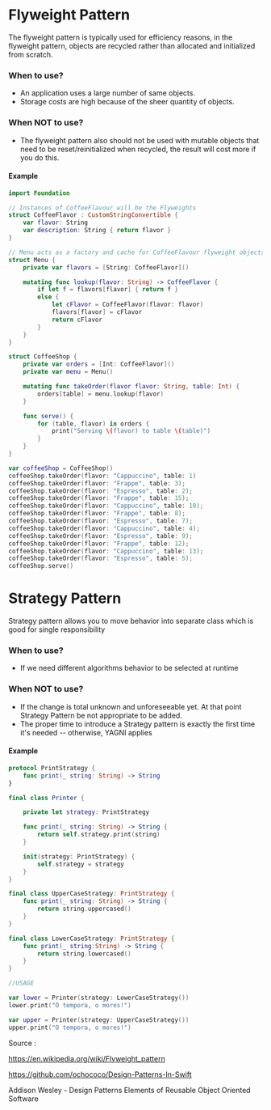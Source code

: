 # Flyweight Pattern
The flyweight pattern is typically used for efficiency reasons, in the flyweight pattern, objects are recycled rather than allocated and initialized from scratch.
### When to use?
  - An application uses a large number of same objects.
  - Storage costs are high because of the sheer quantity of objects.

### When NOT to use?
  - The flyweight pattern also should not be used with mutable objects that need to be reset/reinitialized when recycled, the result will cost more if you do this.


#### Example
```swift
import Foundation

// Instances of CoffeeFlavour will be the Flyweights
struct CoffeeFlavor : CustomStringConvertible {
    var flavor: String
    var description: String { return flavor }
}

// Menu acts as a factory and cache for CoffeeFlavour flyweight objects
struct Menu {
    private var flavors = [String: CoffeeFlavor]()

    mutating func lookup(flavor: String) -> CoffeeFlavor {
        if let f = flavors[flavor] { return f }
        else {
            let cFlavor = CoffeeFlavor(flavor: flavor)
            flavors[flavor] = cFlavor
            return cFlavor
        }
    }
}

struct CoffeeShop {
    private var orders = [Int: CoffeeFlavor]()
    private var menu = Menu()

    mutating func takeOrder(flavor flavor: String, table: Int) {
        orders[table] = menu.lookup(flavor)
    }

    func serve() {
        for (table, flavor) in orders {
            print("Serving \(flavor) to table \(table)")
        }
    }
}

var coffeeShop = CoffeeShop()
coffeeShop.takeOrder(flavor: "Cappuccino", table: 1)
coffeeShop.takeOrder(flavor: "Frappe", table: 3);
coffeeShop.takeOrder(flavor: "Espresso", table: 2);
coffeeShop.takeOrder(flavor: "Frappe", table: 15);
coffeeShop.takeOrder(flavor: "Cappuccino", table: 10);
coffeeShop.takeOrder(flavor: "Frappe", table: 8);
coffeeShop.takeOrder(flavor: "Espresso", table: 7);
coffeeShop.takeOrder(flavor: "Cappuccino", table: 4);
coffeeShop.takeOrder(flavor: "Espresso", table: 9);
coffeeShop.takeOrder(flavor: "Frappe", table: 12);
coffeeShop.takeOrder(flavor: "Cappuccino", table: 13);
coffeeShop.takeOrder(flavor: "Espresso", table: 5);
coffeeShop.serve()
```


# Strategy Pattern

Strategy pattern allows you to move behavior into separate class which is good for single responsibility

### When to use?
  - If we need different algorithms behavior to be selected at runtime

### When NOT to use?
  - If the change is total unknown and unforeseeable yet. At that point Strategy Pattern be not appropriate to be added. 
  - The proper time to introduce a Strategy pattern is exactly the first time it's needed -- otherwise, YAGNI applies

#### Example
```swift
protocol PrintStrategy {
    func print(_ string: String) -> String
}

final class Printer {

    private let strategy: PrintStrategy

    func print(_ string: String) -> String {
        return self.strategy.print(string)
    }

    init(strategy: PrintStrategy) {
        self.strategy = strategy
    }
}

final class UpperCaseStrategy: PrintStrategy {
    func print(_ string: String) -> String {
        return string.uppercased()
    }
}

final class LowerCaseStrategy: PrintStrategy {
    func print(_ string:String) -> String {
        return string.lowercased()
    }
}

//USAGE

var lower = Printer(strategy: LowerCaseStrategy())
lower.print("O tempora, o mores!")

var upper = Printer(strategy: UpperCaseStrategy())
upper.print("O tempora, o mores!")
```

Source : 

https://en.wikipedia.org/wiki/Flyweight_pattern

https://github.com/ochococo/Design-Patterns-In-Swift

Addison Wesley - Design Patterns Elements of Reusable Object Oriented Software
